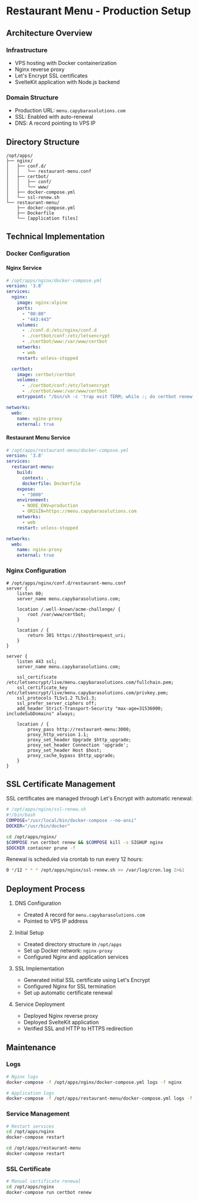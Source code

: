 # Restaurant Menu - Production Setup

## Architecture Overview

### Infrastructure
- VPS hosting with Docker containerization
- Nginx reverse proxy
- Let's Encrypt SSL certificates
- SvelteKit application with Node.js backend

### Domain Structure
- Production URL: `menu.capybarasolutions.com`
- SSL: Enabled with auto-renewal
- DNS: A record pointing to VPS IP

## Directory Structure

```
/opt/apps/
├── nginx/
│   ├── conf.d/
│   │   └── restaurant-menu.conf
│   ├── certbot/
│   │   ├── conf/
│   │   └── www/
│   ├── docker-compose.yml
│   └── ssl-renew.sh
└── restaurant-menu/
    ├── docker-compose.yml
    ├── Dockerfile
    └── [application files]
```

## Technical Implementation

### Docker Configuration

#### Nginx Service
```yaml
# /opt/apps/nginx/docker-compose.yml
version: '3.8'
services:
  nginx:
    image: nginx:alpine
    ports:
      - "80:80"
      - "443:443"
    volumes:
      - ./conf.d:/etc/nginx/conf.d
      - ./certbot/conf:/etc/letsencrypt
      - ./certbot/www:/var/www/certbot
    networks:
      - web
    restart: unless-stopped

  certbot:
    image: certbot/certbot
    volumes:
      - ./certbot/conf:/etc/letsencrypt
      - ./certbot/www:/var/www/certbot
    entrypoint: "/bin/sh -c 'trap exit TERM; while :; do certbot renew; sleep 12h & wait $${!}; done;'"

networks:
  web:
    name: nginx-proxy
    external: true
```

#### Restaurant Menu Service
```yaml
# /opt/apps/restaurant-menu/docker-compose.yml
version: '3.8'
services:
  restaurant-menu:
    build:
      context: .
      dockerfile: Dockerfile
    expose:
      - "3000"
    environment:
      - NODE_ENV=production
      - ORIGIN=https://menu.capybarasolutions.com
    networks:
      - web
    restart: unless-stopped

networks:
  web:
    name: nginx-proxy
    external: true
```

### Nginx Configuration
```nginx
# /opt/apps/nginx/conf.d/restaurant-menu.conf
server {
    listen 80;
    server_name menu.capybarasolutions.com;

    location /.well-known/acme-challenge/ {
        root /var/www/certbot;
    }

    location / {
        return 301 https://$host$request_uri;
    }
}

server {
    listen 443 ssl;
    server_name menu.capybarasolutions.com;

    ssl_certificate /etc/letsencrypt/live/menu.capybarasolutions.com/fullchain.pem;
    ssl_certificate_key /etc/letsencrypt/live/menu.capybarasolutions.com/privkey.pem;
    ssl_protocols TLSv1.2 TLSv1.3;
    ssl_prefer_server_ciphers off;
    add_header Strict-Transport-Security "max-age=31536000; includeSubDomains" always;

    location / {
        proxy_pass http://restaurant-menu:3000;
        proxy_http_version 1.1;
        proxy_set_header Upgrade $http_upgrade;
        proxy_set_header Connection 'upgrade';
        proxy_set_header Host $host;
        proxy_cache_bypass $http_upgrade;
    }
}
```

## SSL Certificate Management

SSL certificates are managed through Let's Encrypt with automatic renewal:

```bash
# /opt/apps/nginx/ssl-renew.sh
#!/bin/bash
COMPOSE="/usr/local/bin/docker-compose --no-ansi"
DOCKER="/usr/bin/docker"

cd /opt/apps/nginx/
$COMPOSE run certbot renew && $COMPOSE kill -s SIGHUP nginx
$DOCKER container prune -f
```

Renewal is scheduled via crontab to run every 12 hours:
```bash
0 */12 * * * /opt/apps/nginx/ssl-renew.sh >> /var/log/cron.log 2>&1
```

## Deployment Process

1. DNS Configuration
   - Created A record for `menu.capybarasolutions.com`
   - Pointed to VPS IP address

2. Initial Setup
   - Created directory structure in `/opt/apps`
   - Set up Docker network: `nginx-proxy`
   - Configured Nginx and application services

3. SSL Implementation
   - Generated initial SSL certificate using Let's Encrypt
   - Configured Nginx for SSL termination
   - Set up automatic certificate renewal

4. Service Deployment
   - Deployed Nginx reverse proxy
   - Deployed SvelteKit application
   - Verified SSL and HTTP to HTTPS redirection

## Maintenance

### Logs
```bash
# Nginx logs
docker-compose -f /opt/apps/nginx/docker-compose.yml logs -f nginx

# Application logs
docker-compose -f /opt/apps/restaurant-menu/docker-compose.yml logs -f
```

### Service Management
```bash
# Restart services
cd /opt/apps/nginx
docker-compose restart

cd /opt/apps/restaurant-menu
docker-compose restart
```

### SSL Certificate
```bash
# Manual certificate renewal
cd /opt/apps/nginx
docker-compose run certbot renew
```